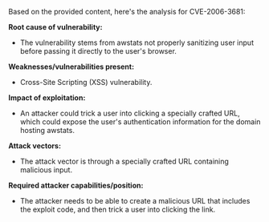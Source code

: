 Based on the provided content, here's the analysis for CVE-2006-3681:

**Root cause of vulnerability:**
- The vulnerability stems from awstats not properly sanitizing user input before passing it directly to the user's browser.

**Weaknesses/vulnerabilities present:**
- Cross-Site Scripting (XSS) vulnerability.

**Impact of exploitation:**
- An attacker could trick a user into clicking a specially crafted URL, which could expose the user's authentication information for the domain hosting awstats.

**Attack vectors:**
- The attack vector is through a specially crafted URL containing malicious input.

**Required attacker capabilities/position:**
- The attacker needs to be able to create a malicious URL that includes the exploit code, and then trick a user into clicking the link.